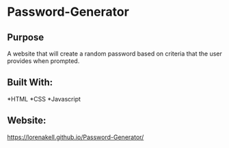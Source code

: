 # Password-Generator

## Purpose
A website that will create a random password based on criteria that the user provides when prompted. 

## Built With:
*HTML
*CSS
*Javascript

## Website:
https://lorenakell.github.io/Password-Generator/
